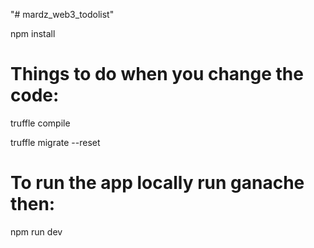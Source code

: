 "# mardz_web3_todolist" 

npm install

# Things to do when you change the code:

truffle compile

truffle migrate --reset

# To run the app locally run ganache then:

npm run dev

